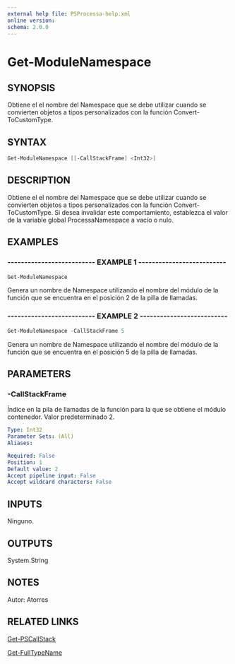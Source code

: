```yaml
---
external help file: PSProcessa-help.xml
online version: 
schema: 2.0.0
---
```


# Get-ModuleNamespace

## SYNOPSIS
Obtiene el el nombre del Namespace que se debe utilizar cuando se convierten objetos a tipos personalizados con la función Convert-ToCustomType.

## SYNTAX

```powershell
Get-ModuleNamespace [[-CallStackFrame] <Int32>]
```

## DESCRIPTION
Obtiene el el nombre del Namespace que se debe utilizar cuando se convierten objetos a tipos personalizados con la función Convert-ToCustomType.
Si desea invalidar este comportamiento, establezca el valor de la variable global ProcessaNamespace a vacío o nulo.

## EXAMPLES

### -------------------------- EXAMPLE 1 --------------------------
```powershell
Get-ModuleNamespace
```

Genera un nombre de Namespace utilizando el nombre del módulo de la función que se encuentra en el posición 2 de la pilla de llamadas.

### -------------------------- EXAMPLE 2 --------------------------
```powershell
Get-ModuleNamespace -CallStackFrame 5
```

Genera un nombre de Namespace utilizando el nombre del módulo de la función que se encuentra en el posición 5 de la pilla de llamadas.

## PARAMETERS

### -CallStackFrame
Índice en la pila de llamadas de la función para la que se obtiene el módulo contenedor.
Valor predeterminado 2.

```yaml
Type: Int32
Parameter Sets: (All)
Aliases: 

Required: False
Position: 1
Default value: 2
Accept pipeline input: False
Accept wildcard characters: False
```

## INPUTS
Ninguno.

## OUTPUTS

System.String

## NOTES
Autor: Atorres

## RELATED LINKS

[Get-PSCallStack](https://msdn.microsoft.com/en-us/powershell/reference/5.0/microsoft.powershell.utility/get-pscallstack)

[Get-FullTypeName](Get-FullTypeName.md)

